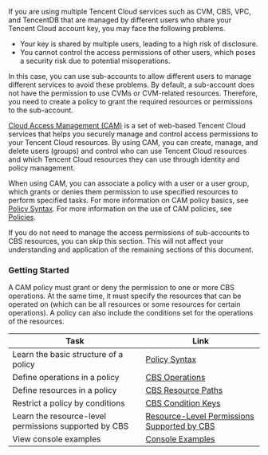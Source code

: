 If you are using multiple Tencent Cloud services such as CVM, CBS, VPC, and TencentDB that are managed by different users who share your Tencent Cloud account key, you may face the following problems.
- Your key is shared by multiple users, leading to a high risk of disclosure.
- You cannot control the access permissions of other users, which poses a security risk due to potential misoperations.

In this case, you can use sub-accounts to allow different users to manage different services to avoid these problems. By default, a sub-account does not have the permission to use CVMs or CVM-related resources. Therefore, you need to create a policy to grant the required resources or permissions to the sub-account.

[Cloud Access Management (CAM)](https://intl.cloud.tencent.com/document/product/598/10583) is a set of web-based Tencent Cloud services that helps you securely manage and control access permissions to your Tencent Cloud resources. By using CAM, you can create, manage, and delete users (groups) and control who can use Tencent Cloud resources and which Tencent Cloud resources they can use through identity and policy management.

When using CAM, you can associate a policy with a user or a user group, which grants or denies them permission to use specified resources to perform specified tasks. For more information on CAM policy basics, see [Policy Syntax](https://intl.cloud.tencent.com/document/product/598/10603). For more information on the use of CAM policies, see [Policies](https://intl.cloud.tencent.com/document/product/598/10601).

If you do not need to manage the access permissions of sub-accounts to CBS resources, you can skip this section. This will not affect your understanding and application of the remaining sections of this document.

### Getting Started

A CAM policy must grant or deny the permission to one or more CBS operations. At the same time, it must specify the resources that can be operated on (which can be all resources or some resources for certain operations). A policy can also include the conditions set for the operations of the resources.

| Task | Link |
|---------|---------|
| Learn the basic structure of a policy | [Policy Syntax](https://intl.cloud.tencent.com/document/product/362/34221) |
| Define operations in a policy | [CBS Operations](https://intl.cloud.tencent.com/document/product/362/34221) |
| Define resources in a policy | [CBS Resource Paths](https://intl.cloud.tencent.com/document/product/362/34221) |
| Restrict a policy by conditions | [CBS Condition Keys](https://intl.cloud.tencent.com/document/product/362/34221) |
| Learn the resource-level permissions supported by CBS | [Resource-Level Permissions Supported by CBS](https://intl.cloud.tencent.com/document/product/362/34220) |
| View console examples | [Console Examples](https://intl.cloud.tencent.com/document/product/213/10312) |
